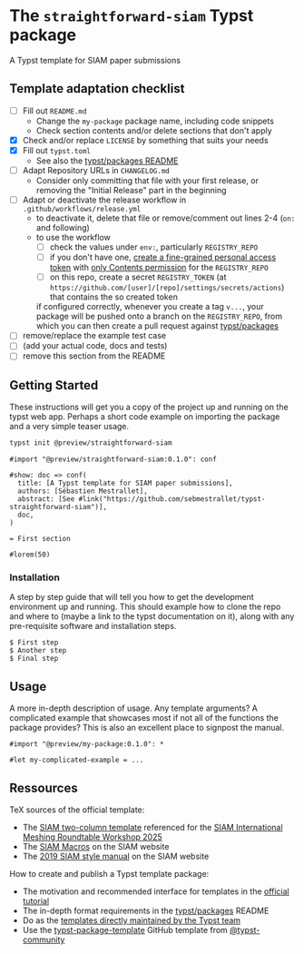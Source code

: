 # The `straightforward-siam` Typst package

A Typst template for SIAM paper submissions

## Template adaptation checklist

- [ ] Fill out `README.md`
  - Change the `my-package` package name, including code snippets
  - Check section contents and/or delete sections that don't apply
- [x] Check and/or replace `LICENSE` by something that suits your needs
- [x] Fill out `typst.toml`
  - See also the [typst/packages README](https://github.com/typst/packages/?tab=readme-ov-file#package-format)
- [ ] Adapt Repository URLs in `CHANGELOG.md`
  - Consider only committing that file with your first release, or removing the "Initial Release" part in the beginning
- [ ] Adapt or deactivate the release workflow in `.github/workflows/release.yml`
  - to deactivate it, delete that file or remove/comment out lines 2-4 (`on:` and following)
  - to use the workflow
    - [ ] check the values under `env:`, particularly `REGISTRY_REPO`
    - [ ] if you don't have one, [create a fine-grained personal access token](https://github.com/settings/tokens?type=beta) with [only Contents permission](https://stackoverflow.com/a/75116350/371191) for the `REGISTRY_REPO`
    - [ ] on this repo, create a secret `REGISTRY_TOKEN` (at `https://github.com/[user]/[repo]/settings/secrets/actions`) that contains the so created token

    if configured correctly, whenever you create a tag `v...`, your package will be pushed onto a branch on the `REGISTRY_REPO`, from which you can then create a pull request against [typst/packages](https://github.com/typst/packages/)
- [ ] remove/replace the example test case
- [ ] (add your actual code, docs and tests)
- [ ] remove this section from the README

## Getting Started

These instructions will get you a copy of the project up and running on the typst web app. Perhaps a short code example on importing the package and a very simple teaser usage.

```bash
typst init @preview/straightforward-siam
```

```typ
#import "@preview/straightforward-siam:0.1.0": conf

#show: doc => conf(
  title: [A Typst template for SIAM paper submissions],
  authors: [Sébastien Mestrallet],
  abstract: [See #link("https://github.com/sebmestrallet/typst-straightforward-siam")],
  doc,
)

= First section

#lorem(50)
```

### Installation

A step by step guide that will tell you how to get the development environment up and running. This should example how to clone the repo and where to (maybe a link to the typst documentation on it), along with any pre-requisite software and installation steps.

```
$ First step
$ Another step
$ Final step
```

## Usage

A more in-depth description of usage. Any template arguments? A complicated example that showcases most if not all of the functions the package provides? This is also an excellent place to signpost the manual.

```typ
#import "@preview/my-package:0.1.0": *

#let my-complicated-example = ...
```

## Ressources

TeX sources of the official template:
- The [SIAM two-column template](https://internationalmeshingroundtable.com/assets/files/imr33/templates.zip) referenced for the [SIAM International Meshing Roundtable Workshop 2025](https://internationalmeshingroundtable.com/imr33/call-for-papers/#formatting-requirements)
- The [SIAM Macros](https://epubs.siam.org/journal-authors#macros) on the SIAM website
- The [2019 SIAM style manual](https://epubs.siam.org/pb-assets/files/SIAM_STYLE_GUIDE_2019.pdf) on the SIAM website

How to create and publish a Typst template package:
- The motivation and recommended interface for templates in the [official tutorial](https://typst.app/docs/tutorial/making-a-template/)
- The in-depth format requirements in the [typst/packages](https://github.com/typst/packages) README
- Do as the [templates directly maintained by the Typst team](https://github.com/typst/templates)
- Use the [typst-package-template](https://github.com/typst-community/typst-package-template) GitHub template from [@typst-community](https://github.com/typst-community)